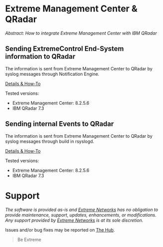 # Extreme Management Center & QRadar

_Abstract: How to integrate Extreme Management Center with IBM QRadar_

## Sending ExtremeControl End-System information to QRadar
The information is sent from Extreme Management Center to QRadar by syslog messages through Notification Engine.

[Details & How-To](Notifications/README.md)

Tested versions:
* Extreme Management Center: 8.2.5.6
* IBM QRadar 7.3


## Sending internal Events to QRadar
The information is sent from Extreme Management Center to QRadar by syslog messages through build in rsyslogd.

[Details & How-To](Events/README.md)

Tested versions:
* Extreme Management Center: 8.2.5.6
* IBM QRadar 7.3


# Support
_The software is provided as-is and [Extreme Networks](http://www.extremenetworks.com/) has no obligation to provide maintenance, support, updates, enhancements, or modifications. Any support provided by [Extreme Networks](http://www.extremenetworks.com/) is at its sole discretion._

Issues and/or bug fixes may be reported on [The Hub](https://community.extremenetworks.com/extreme).

>Be Extreme